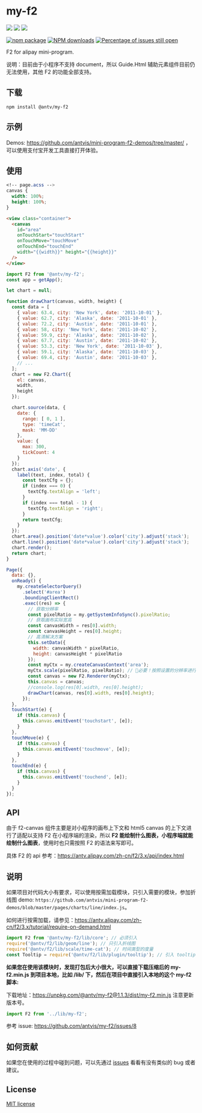 # my-f2

[![](https://img.shields.io/travis/antvis/my-f2.svg)](https://travis-ci.org/antvis/my-f2)
![](https://img.shields.io/badge/language-javascript-red.svg)
![](https://img.shields.io/badge/license-MIT-000000.svg)

[![npm package](https://img.shields.io/npm/v/@antv/my-f2.svg)](https://www.npmjs.com/package/@antv/my-f2)
[![NPM downloads](http://img.shields.io/npm/dm/@antv/my-f2.svg)](https://npmjs.org/package/@antv/my-f2)
[![Percentage of issues still open](http://isitmaintained.com/badge/open/antvis/my-f2.svg)](http://isitmaintained.com/project/antvis/my-f2 "Percentage of issues still open")

F2 for alipay mini-program.

说明：目前由于小程序不支持 document，所以 Guide.Html 辅助元素组件目前仍无法使用，其他 F2 的功能全部支持。

## 下载

`npm install @antv/my-f2`

## 示例

Demos: https://github.com/antvis/mini-program-f2-demos/tree/master/ ，可以使用支付宝开发工具直接打开体验。

## 使用

```css
<!-- page.acss -->
canvas {
  width: 100%;
  height: 100%;
}
```

```html
<view class="container">
  <canvas
    id="area"
    onTouchStart="touchStart"
    onTouchMove="touchMove"
    onTouchEnd="touchEnd"
    width="{{width}}" height="{{height}}"
  />
</view>
```

```js
import F2 from '@antv/my-f2';
const app = getApp();

let chart = null;

function drawChart(canvas, width, height) {
  const data = [
    { value: 63.4, city: 'New York', date: '2011-10-01' },
    { value: 62.7, city: 'Alaska', date: '2011-10-01' },
    { value: 72.2, city: 'Austin', date: '2011-10-01' },
    { value: 58, city: 'New York', date: '2011-10-02' },
    { value: 59.9, city: 'Alaska', date: '2011-10-02' },
    { value: 67.7, city: 'Austin', date: '2011-10-02' },
    { value: 53.3, city: 'New York', date: '2011-10-03' },
    { value: 59.1, city: 'Alaska', date: '2011-10-03' },
    { value: 69.4, city: 'Austin', date: '2011-10-03' },
    // ...
  ];
  chart = new F2.Chart({
    el: canvas,
    width,
    height
  });

  chart.source(data, {
    date: {
      range: [ 0, 1 ],
      type: 'timeCat',
      mask: 'MM-DD'
    },
    value: {
      max: 300,
      tickCount: 4
    }
  });
  chart.axis('date', {
    label(text, index, total) {
      const textCfg = {};
      if (index === 0) {
        textCfg.textAlign = 'left';
      }
      if (index === total - 1) {
        textCfg.textAlign = 'right';
      }
      return textCfg;
    }
  });
  chart.area().position('date*value').color('city').adjust('stack');
  chart.line().position('date*value').color('city').adjust('stack');
  chart.render();
  return chart;
}

Page({
  data: {},
  onReady() {
    my.createSelectorQuery()
      .select('#area')
      .boundingClientRect()
      .exec((res) => {
        // 获取分辨率
        const pixelRatio = my.getSystemInfoSync().pixelRatio;
        // 获取画布实际宽高
        const canvasWidth = res[0].width;
        const canvasHeight = res[0].height;
        // 高清解决方案
        this.setData({
          width: canvasWidth * pixelRatio,
          height: canvasHeight * pixelRatio
        });
        const myCtx = my.createCanvasContext('area');
        myCtx.scale(pixelRatio, pixelRatio); // 必要！按照设置的分辨率进行放大
        const canvas = new F2.Renderer(myCtx);
        this.canvas = canvas;
        //console.log(res[0].width, res[0].height);
        drawChart(canvas, res[0].width, res[0].height);
      });
  },
  touchStart(e) {
    if (this.canvas) {
      this.canvas.emitEvent('touchstart', [e]);
    }
  },
  touchMove(e) {
    if (this.canvas) {
      this.canvas.emitEvent('touchmove', [e]);
    }
  },
  touchEnd(e) {
    if (this.canvas) {
      this.canvas.emitEvent('touchend', [e]);
    }
  }
});
```


## API

由于 f2-canvas 组件主要是对小程序的画布上下文和 html5 canvas 的上下文进行了适配以支持 F2 在小程序端的渲染，所以 **F2 能绘制什么图表，小程序端就能绘制什么图表**，使用时也只需按照 F2 的语法来写即可。

具体 F2 的 api 参考：https://antv.alipay.com/zh-cn/f2/3.x/api/index.html


## 说明
如果项目对代码大小有要求，可以使用按需加载模块，只引入需要的模块，参加折线图 demo: `https://github.com/antvis/mini-program-f2-demos/blob/master/pages/charts/line/index.js`。

如何进行按需加载，请参见：https://antv.alipay.com/zh-cn/f2/3.x/tutorial/require-on-demand.html

```js
import F2 from '@antv/my-f2/lib/core'; // 必须引入
require('@antv/f2/lib/geom/line'); // 只引入折线图
require('@antv/f2/lib/scale/time-cat'); // 时间类型的度量
const Tooltip = require('@antv/f2/lib/plugin/tooltip'); // 引入 tooltip 插件
```

**如果您在使用该模块时，发现打包后大小很大，可以直接下载压缩后的 my-f2.min.js 到项目本地，比如 /lib/ 下，然后在项目中直接引入本地的这个 my-f2 脚本:**

下载地址：https://unpkg.com/@antv/my-f2@1.1.3/dist/my-f2.min.js  注意更新版本号。

```js
import F2 from '../lib/my-f2';
```
参考 issue: https://github.com/antvis/my-f2/issues/8


## 如何贡献

如果您在使用的过程中碰到问题，可以先通过 [issues](https://github.com/antvis/wx-f2/issues) 看看有没有类似的 bug 或者建议。

## License

[MIT license](https://github.com/antvis/wx-f2/blob/master/LICENSE)
